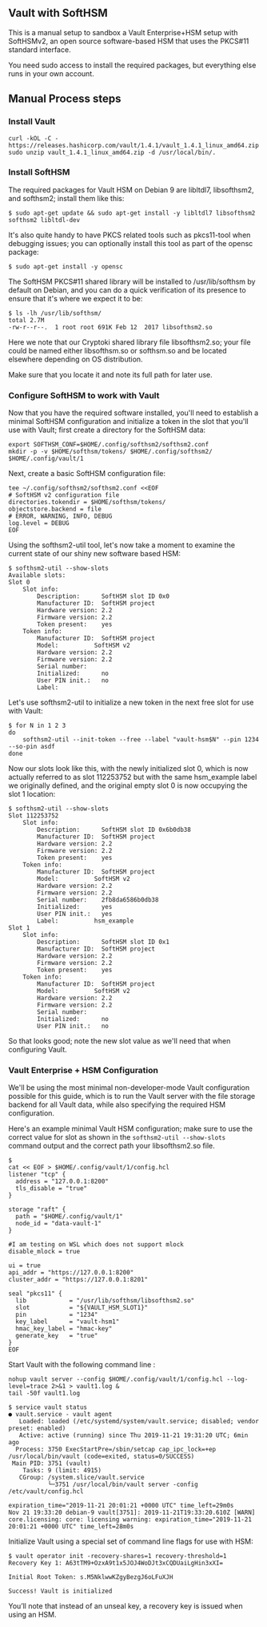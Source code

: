 ## Vault with SoftHSM

This is a manual setup to sandbox a Vault Enterprise+HSM setup with SoftHSMv2, an open source software-based HSM that uses the PKCS#11 standard interface. 

You need sudo access to install the required packages, but everything else runs in your own account.


## Manual Process steps

### Install Vault

```
curl -kOL -C - https://releases.hashicorp.com/vault/1.4.1/vault_1.4.1_linux_amd64.zip
sudo unzip vault_1.4.1_linux_amd64.zip -d /usr/local/bin/.
```

### Install SoftHSM

The required packages for Vault HSM on Debian 9 are libltdl7, libsofthsm2, and softhsm2; install them like this:

```
$ sudo apt-get update && sudo apt-get install -y libltdl7 libsofthsm2 softhsm2 libltdl-dev
```

It's also quite handy to have PKCS related tools such as pkcs11-tool when debugging issues; you can optionally install this tool as part of the opensc package:

```
$ sudo apt-get install -y opensc
```

The SoftHSM PKCS#11 shared library will be installed to /usr/lib/softhsm by default on Debian, and you can do a quick verification of its presence to ensure that it's where we expect it to be:

```
$ ls -lh /usr/lib/softhsm/
total 2.7M
-rw-r--r--.  1 root root 691K Feb 12  2017 libsofthsm2.so
```

Here we note that our Cryptoki shared library file libsofthsm2.so; your file could be named either libsofthsm.so or softhsm.so and be located elsewhere depending on OS distribution.

Make sure that you locate it and note its full path for later use.

### Configure SoftHSM to work with Vault
Now that you have the required software installed, you'll need to establish a minimal SoftHSM configuration and initialize a token in the slot that you'll use with Vault; first create a directory for the SoftHSM data:

```
export SOFTHSM_CONF=$HOME/.config/softhsm2/softhsm2.conf
mkdir -p -v $HOME/softhsm/tokens/ $HOME/.config/softhsm2/ $HOME/.config/vault/1
```

Next, create a basic SoftHSM configuration file:

```
tee ~/.config/softhsm2/softhsm2.conf <<EOF
# SoftHSM v2 configuration file
directories.tokendir = $HOME/softhsm/tokens/
objectstore.backend = file
# ERROR, WARNING, INFO, DEBUG
log.level = DEBUG
EOF
```

Using the softhsm2-util tool, let's now take a moment to examine the current state of our shiny new software based HSM:

```
$ softhsm2-util --show-slots
Available slots:
Slot 0
    Slot info:
        Description:      SoftHSM slot ID 0x0
        Manufacturer ID:  SoftHSM project
        Hardware version: 2.2
        Firmware version: 2.2
        Token present:    yes
    Token info:
        Manufacturer ID:  SoftHSM project
        Model:          SoftHSM v2
        Hardware version: 2.2
        Firmware version: 2.2
        Serial number:
        Initialized:      no
        User PIN init.:   no
        Label:
```

Let's use softhsm2-util to initialize a new token in the next free slot for use with Vault:

```
$ for N in 1 2 3 
do
    softhsm2-util --init-token --free --label "vault-hsm$N" --pin 1234 --so-pin asdf
done
```

Now our slots look like this, with the newly initialized slot 0, which is now actually referred to as slot 112253752 but with the same hsm_example label we originally defined, and the original empty slot 0 is now occupying the slot 1 location:

```
$ softhsm2-util --show-slots
Slot 112253752
    Slot info:
        Description:      SoftHSM slot ID 0x6b0db38
        Manufacturer ID:  SoftHSM project
        Hardware version: 2.2
        Firmware version: 2.2
        Token present:    yes
    Token info:
        Manufacturer ID:  SoftHSM project
        Model:          SoftHSM v2
        Hardware version: 2.2
        Firmware version: 2.2
        Serial number:    2fb8da6586b0db38
        Initialized:      yes
        User PIN init.:   yes
        Label:          hsm_example
Slot 1
    Slot info:
        Description:      SoftHSM slot ID 0x1
        Manufacturer ID:  SoftHSM project
        Hardware version: 2.2
        Firmware version: 2.2
        Token present:    yes
    Token info:
        Manufacturer ID:  SoftHSM project
        Model:          SoftHSM v2
        Hardware version: 2.2
        Firmware version: 2.2
        Serial number:
        Initialized:      no
        User PIN init.:   no
```

So that looks good; note the new slot value as we'll need that when configuring Vault.

### Vault Enterprise + HSM Configuration

We'll be using the most minimal non-developer-mode Vault configuration possible for this guide, which is to run the Vault server with the file storage backend for all Vault data, while also specifying the required HSM configuration.

Here's an example minimal Vault HSM configuration; make sure to use the correct value for slot as shown in the `softhsm2-util --show-slots` command output and the correct path your libsofthsm2.so file.

```
$ 
cat << EOF > $HOME/.config/vault/1/config.hcl
listener "tcp" {
  address = "127.0.0.1:8200"
  tls_disable = "true"
}

storage "raft" {
  path = "$HOME/.config/vault/1"
  node_id = "data-vault-1"
}

#I am testing on WSL which does not support mlock
disable_mlock = true

ui = true
api_addr = "https://127.0.0.1:8200"
cluster_addr = "https://127.0.0.1:8201"

seal "pkcs11" {
  lib            = "/usr/lib/softhsm/libsofthsm2.so"
  slot           = "${VAULT_HSM_SLOT1}"
  pin            = "1234"
  key_label      = "vault-hsm1"
  hmac_key_label = "hmac-key"
  generate_key   = "true"
}
EOF
```

Start Vault with the following command line :

```
nohup vault server --config $HOME/.config/vault/1/config.hcl --log-level=trace 2>&1 > vault1.log &
tail -50f vault1.log
```

```
$ service vault status
● vault.service - vault agent
   Loaded: loaded (/etc/systemd/system/vault.service; disabled; vendor preset: enabled)
   Active: active (running) since Thu 2019-11-21 19:31:20 UTC; 6min ago
  Process: 3750 ExecStartPre=/sbin/setcap cap_ipc_lock=+ep /usr/local/bin/vault (code=exited, status=0/SUCCESS)
 Main PID: 3751 (vault)
    Tasks: 9 (limit: 4915)
   CGroup: /system.slice/vault.service
           └─3751 /usr/local/bin/vault server -config /etc/vault/config.hcl

expiration_time="2019-11-21 20:01:21 +0000 UTC" time_left=29m0s
Nov 21 19:33:20 debian-9 vault[3751]: 2019-11-21T19:33:20.610Z [WARN]  core.licensing: core: licensing warning: expiration_time="2019-11-21 20:01:21 +0000 UTC" time_left=28m0s
```


Initialize Vault using a special set of command line flags for use with HSM:

```
$ vault operator init -recovery-shares=1 recovery-threshold=1
Recovery Key 1: A63tTM9+OzxA9t1x5JOJ4WoDJt3xCQDUaiLgHin3xXI=

Initial Root Token: s.M5NklwwKZgyBezgJ6oLFuXJH

Success! Vault is initialized
```

You’ll note that instead of an unseal key, a recovery key is issued when using an HSM.
